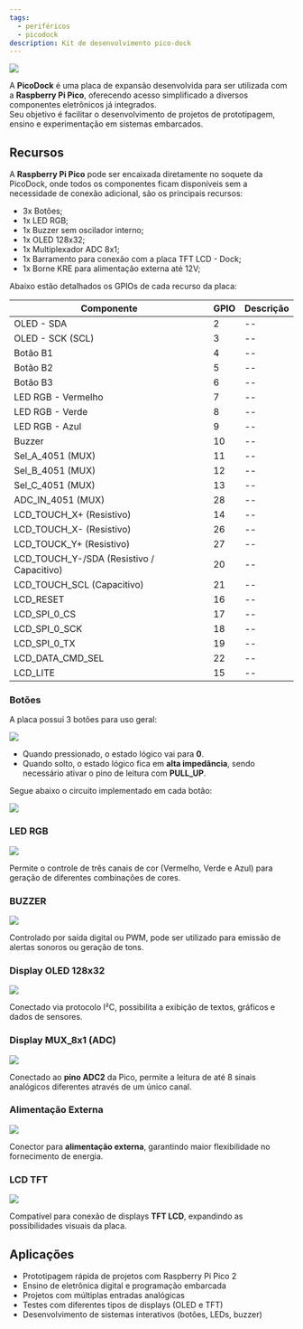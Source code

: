 ```yaml
---
tags:
  - periféricos
  - picodock
description: Kit de desenvolvimento pico-dock
---
```


![](picodock-imgs/PicoDockALL.png)

A **PicoDock** é uma placa de expansão desenvolvida para ser utilizada com a **Raspberry Pi Pico**, oferecendo acesso simplificado a diversos componentes eletrônicos já integrados.  
Seu objetivo é facilitar o desenvolvimento de projetos de prototipagem, ensino e experimentação em sistemas embarcados.

## Recursos

A **Raspberry Pi Pico** pode ser encaixada diretamente no soquete da PicoDock, onde todos os componentes ficam disponíveis sem a necessidade de conexão adicional, são os principais recursos:

- 3x Botões;
- 1x LED RGB;
- 1x Buzzer sem oscilador interno;
- 1x OLED 128x32;
- 1x Multiplexador ADC 8x1;
- 1x Barramento para conexão com a placa TFT LCD - Dock;
- 1x Borne KRE para alimentação externa até 12V;

Abaixo estão detalhados os GPIOs de cada recurso da placa:

| Componente | GPIO | Descrição |
| -------- | ----- | ----------- |
| OLED - SDA | 2 | -- |
| OLED - SCK (SCL) | 3 | -- |
| Botão B1 | 4 | -- |  
| Botão B2 | 5 | -- |
| Botão B3 | 6 | -- |
| LED RGB - Vermelho | 7 | -- |
| LED RGB - Verde | 8 | -- |
| LED RGB - Azul | 9 | -- |
| Buzzer | 10 | -- |
| Sel_A_4051 (MUX) | 11 | -- |
| Sel_B_4051 (MUX) | 12 | -- |
| Sel_C_4051 (MUX) | 13 | -- |
| ADC_IN_4051 (MUX) | 28 | -- |
| LCD_TOUCH_X+ (Resistivo) | 14 | -- |
| LCD_TOUCH_X- (Resistivo) | 26 | -- |
| LCD_TOUCK_Y+ (Resistivo) | 27 | -- |
| LCD_TOUCH_Y-/SDA (Resistivo / Capacitivo) | 20 | -- |
| LCD_TOUCH_SCL (Capacitivo) | 21 | -- |
| LCD_RESET | 16 | -- | 
| LCD_SPI_0_CS | 17 | -- |
| LCD_SPI_0_SCK | 18 | -- |
| LCD_SPI_0_TX | 19 | -- |
| LCD_DATA_CMD_SEL | 22 | -- |
| LCD_LITE | 15 | -- |

### Botões

A placa possui 3 botões para uso geral:

![](picodock-imgs/botoes.png)

- Quando pressionado, o estado lógico vai para **0**.  
- Quando solto, o estado lógico fica em **alta impedância**, sendo necessário ativar o pino de leitura com **PULL_UP**.  

Segue abaixo o circuito implementado em cada botão:

![](picodock-imgs/sch_but.png)


### LED RGB

![](picodock-imgs/LED_RGB.png)

Permite o controle de três canais de cor (Vermelho, Verde e Azul) para geração de diferentes combinações de cores.  


### BUZZER

![](picodock-imgs/BUZZER.png)

Controlado por saída digital ou PWM, pode ser utilizado para emissão de alertas sonoros ou geração de tons. 


### Display OLED 128x32

![](picodock-imgs/OLED.png)

Conectado via protocolo I²C, possibilita a exibição de textos, gráficos e dados de sensores.  


### Display MUX_8x1 (ADC)

![](picodock-imgs/Mux_8x1.png)

Conectado ao **pino ADC2** da Pico, permite a leitura de até 8 sinais analógicos diferentes através de um único canal.  


### Alimentação Externa

![](picodock-imgs/Alimentacao.png)

Conector para **alimentação externa**, garantindo maior flexibilidade no fornecimento de energia.  

### LCD TFT

![](picodock-imgs/LCD-TFT.png)

Compatível para conexão de displays **TFT LCD**, expandindo as possibilidades visuais da placa.  

## Aplicações

- Prototipagem rápida de projetos com Raspberry Pi Pico 2  
- Ensino de eletrônica digital e programação embarcada  
- Projetos com múltiplas entradas analógicas  
- Testes com diferentes tipos de displays (OLED e TFT)  
- Desenvolvimento de sistemas interativos (botões, LEDs, buzzer)  

